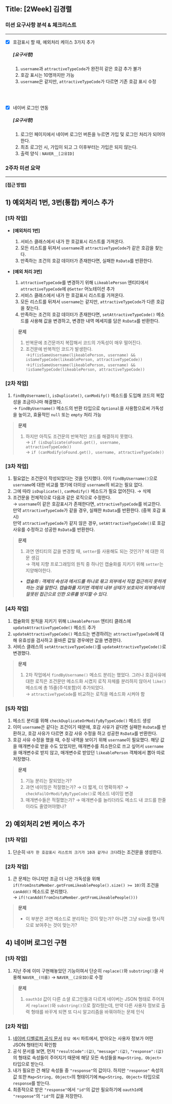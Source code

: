 ## Title: [2Week] 김경렬

### 미션 요구사항 분석 & 체크리스트

---

- [x] 호감표시 할 때, 예외처리 케이스 3가지 추가
  ##### [요구사항]
  1. `username`과 `attractiveTypeCode`가 완전히 같은 호감 추가 불가 
  2. 호감 표시는 10명까지만 가능
  3. `username`은 같지만, `attractiveTypeCode`가 다르면 기존 호감 표시 수정
  
  <br><br>

- [x] 네이버 로그인 연동
  ##### [요구사항]
  1. 로그인 페이지에서 네이버 로그인 버튼을 누르면 가입 및 로그인 처리가 되어야 한다.
  2. 최초 로그인 시, 가입이 되고 그 이후부터는 가입은 되지 않는다.
  3. 출력 양식 : `NAVER__[고유ID]`


### 2주차 미션 요약

---

**[접근 방법]**

## **1) 예외처리 1번, 3번(통합) 케이스 추가**
### [1차 작업]
- **[예외처리 1번]**
  1. 서비스 클래스에서 내가 한 호감표시 리스트를 가져온다.
  2. 모든 리스트를 뒤져서 `username`과 `attractiveTypeCode`가 같은 호감을 찾는다.
  3. 만족하는 조건의 호감 데이터가 존재한다면, 실패한 `RsData`를 반환한다.


- **[예외 처리 3번]**
  1. `attractiveTypeCode`를 변경하기 위해 `LikeablePerson` 엔티티에서 `attractiveTypeCode`에 `@Setter` 어노테이션 추가
  2. 서비스 클래스에서 내가 한 호감표시 리스트를 가져온다.
  3. 모든 리스트를 뒤져서 `username`는 같지만, `attractiveTypeCode`가 다른 호감을 찾는다.
  4. 만족하는 조건의 호감 데이터가 존재한다면, `setAttractiveTypeCode()` 메소드를 사용해 값을 변경하고, 변경한 내역 메세지를 담은 `RsData`를 반환한다.

> **문제**
> 1. 반복문에 조건문까지 복잡해서 코드의 가독성이 매우 떨어진다.
> 2. 조건문에 반복적인 코드가 발생한다.<br>
> &rarr;`if(isSameUsername(likeablePerson, username) && isSameTypeCode(likeablePerson, attractiveTypeCode))`<br>
> &rarr;`if(isSameUsername(likeablePerson, username) && !isSameTypeCode(likeablePerson, attractiveTypeCode))`

### [2차 작업]
1. `findByUsername()`, `isDuplicate()`, `canModify()` 메소드를 도입해 코드의 복잡성을 조금이나마 해결했다.<br>
&rarr; `findByUsername()` 메소드의 반환 타입으로 `Optional`을 사용함으로써 가독성을 높이고, 효율적인 `null` 또는 `empty` 처리 가능
> **문제**
> 1. 하지만 아직도 조건문의 반복적인 코드를 해결하지 못했다.<br>
> &rarr; `if (isDuplicate(oFound.get(), username, attractiveTypeCode))`<br>
> &rarr; `if (canModify(oFound.get(), username, attractiveTypeCode))`

### [3차 작업]
1. 필요없는 조건문이 작성되었다는 것을 인지했다. 이미 `findByUsername()`으로 `username`에 대한 비교를 했기에 더이상 `username`의 비교는 필요 없다.
2. 그에 따라 `isDuplicate()`, `canModify()` 메소드가 필요 없어진다. &rarr; 삭제
3. 조건문을 전체적으로 다음과 같은 로직으로 수정한다.<br>
&rarr; `username`이 같은 호감표시가 존재한다면, `attractiveTypeCode`를 비교한다.<br>
만약 `attractiveTypeCode`가 같을 경우, 실패한 `RsData`를 반환한다. (중복 호감 표시)<br>
만약 `attractiveTypeCode`가 같지 않은 경우, `setAttractiveTypeCode()`로 호감 사유를 수정하고 성공한 `RsData`를 반환한다.
> **문제**
> 1. 과연 엔티티의 값을 변경할 때, `setter`를 사용해도 되는 것인가? 에 대한 의문 생김<br>
> &rarr; 객체 지향 프로그래밍의 원칙 중 하나인 캡슐화를 지키기 위해 `setter`는 지양해야한다.
> * ***캡슐화 : 객체의 속성과 메서드를 하나로 묶고 외부에서 직접 접근하지 못하게 하는 것을 말한다. 캡슐화를 지키면 객체의 내부 상태가 보호되어 외부에서의 잘못된 접근으로 인한 오류를 방지할 수 있다.***


### [4차 작업]
1. 캡슐화의 원칙을 지키기 위해 `LikeablePerson` 엔티티 클래스에 `updateAttractiveTypeCode()` 메소드 추가
2. `updateAttractiveTypeCode()` 메소드는 변경하려는 `attractiveTypeCode`에 대해 유효성을 검사하고 올바른 값일 경우에만 값을 변경한다.
3. 서비스 클래스의 `setAttractiveTypeCode()`를 `updateAttractiveTypeCode()`로 변경했다.
> **문제**
> 1. 2차 작업에서 `findByUsername()` 메소드 분리는 했었다. 그러나 호감사유에 대한 로직은 조건문만 메소드화 시켰지 로직 자체를 분리하지 않아서 `like()` 메소드에 총 15줄(주석포함)이 추가되었다.<br>
> &rarr; `attractiveTypeCode`를 비교하는 로직을 메소드화 시켜야 함

### [5차 작업]
1. 메소드 분리를 위해 `checkDuplicateOrModifyByTypeCode()` 메소드 생성
2. 이미 `username`은 같다는 조건이기 때문에, 호감 사유가 같다면 실패한 `RsData`를 반환하고, 호감 사유가 다르면 호감 사유 수정을 하고 성공한 `RsData`를 반환한다.
3. 호감 사유 수정을 했을 때, 수정 내역을 보이기 위해 `username`이 필요했다. 해당 값을 매개변수로 받을 수도 있었지만, 매개변수를 최소한으로 쓰고 싶어서 `username`을 매개변수로 받지 않고, 매개변수로 받았던 `likeablePerson` 객체에서 뽑아 따로 저장했다.
> **문제**
> 1. 기능 분리는 잘되었는가?
> 2. 과연 네이밍은 적절했는가? &rarr; 더 짧게, 더 명확하게? &rarr; `checkFailOrModifyByTypeCode()`로 메소드 네이밍 변경
> 3. 매개변수들은 적절했는가? &rarr; 매개변수를 늘리더라도 메소드 내 코드를 한줄이라도 줄였어야했나?

## **2) 예외처리 2번 케이스 추가**
### [1차 작업]
1. 단순히 `내가 한 호감표시 리스트의 크기가 10과 같거나 크다`라는 조건문을 생성한다.

### [2차 작업]
1. 큰 문제는 아니지만 조금 더 나은 가독성을 위해 `if(fromInstaMember.getFromLikeablePeople().size() >= 10)`의 조건을 `canAdd()` 메소드로 분리했다.<br>
&rarr; `if(!canAdd(fromInstaMember.getFromLikeablePeople()))`

>**문제**
> * 이 부분은 과연 메소드로 분리하는 것이 맞는가? 아니면 그냥 size를 명시적으로 보여주는 것이 맞는가?

## **4) 네이버 로그인 구현**
### [1차 작업]
1. 지난 주에 이미 구현해놓았던 기능이여서 단순히 `replace()`와 `substring()`을 사용해 `NAVER__(이름)` &rarr; `NAVER__(고유ID)`로 수정
> **문제**
> 1. `oauthId` 값이 다른 소셜 로그인들과 다르게 네이버는 JSON 형태로 주어져서 `replace()`와 `substring()`으로 잘라줬는데, 만약 다른 사용자 정보로 출력 형태를 바꾸게 되면 또 다시 알고리즘을 바꿔야하는 문제 인식

### [2차 작업]
1. [네이버 디벨로퍼 공식 문서](https://developers.naver.com/docs/login/profile/profile.md) `응답 예시` 파트에서, 받아오는 사용자 정보가 어떤 JSON 형태인지 확인함
2. 공식 문서를 보면, 먼저 `"resultCode":(값)`, `"message":(값)`, `"response":(값)`의 형태로 속성들이 주어지기 때문에 해당 모든 속성들을 `Map<String, Object>` 타입으로 받는다.
3. 내가 필요한 건 해당 속성들 중 `"response"`의 값이다. 하지만 `"response"` 속성의 값 또한 `Map<String, Object>`의 형태이기에 `Map<String, Object>` 타입으로 `response`를 받는다.
4. 최종적으로 받은 `"response"`에서 `"id"`의 값만 필요하기에 `oauthId`에 `"response"`의 `"id"`의 값을 저장한다.